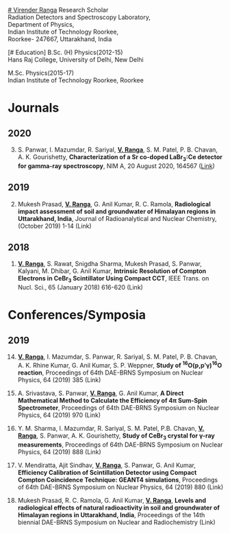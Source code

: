 [# Virender Ranga](https://rangavirender.github.io/lab/)
Research Scholar\
Radiation Detectors and Spectroscopy Laboratory,\
Department of Physics,\
Indian Institute of Technology Roorkee,\
Roorkee- 247667, Uttarakhand, India

[# Education]
B.Sc. (H) Physics(2012-15)\
Hans Raj College, University of Delhi, New Delhi

M.Sc. Physics(2015-17)\
Indian Institute of Technology Roorkee, Roorkee

# Journals
## 2020
3. S. Panwar, I. Mazumdar, R. Sariyal, **<ins>V. Ranga</ins>**, S. M. Patel, P. B. Chavan, A. K. Gourishetty, **Characterization of a Sr co-doped LaBr<sub>3</sub>:Ce detector for gamma-ray spectroscopy**, NIM A, 20 August 2020, 164567 ([Link](https://doi.org/10.1016/j.nima.2020.164567))

## 2019
2. Mukesh Prasad, **<ins>V. Ranga</ins>**, G. Anil Kumar, R. C. Ramola, **Radiological impact assessment of soil and groundwater of Himalayan regions in Uttarakhand, India**, Journal of Radioanalytical and Nuclear Chemistry, (October 2019) 1-14 (Link) 

## 2018
1. **<ins>V. Ranga</ins>**, S. Rawat, Snigdha Sharma, Mukesh Prasad, S. Panwar, Kalyani, M. Dhibar, G. Anil Kumar, **Intrinsic Resolution of Compton Electrons in CeBr<sub>3</sub> Scintillator Using Compact CCT**, IEEE Trans. on Nucl. Sci., 65 (January 2018) 616-620 (Link) 

# Conferences/Symposia
## 2019
14. **<ins>V. Ranga</ins>**, I. Mazumdar, S. Panwar, R. Sariyal, S. M. Patel, P. B. Chavan, A. K. Rhine Kumar, G. Anil Kumar, S. P. Weppner, **Study of <sup>16</sup>O(p,p&prime;&gamma;)<sup>16</sup>O  reaction**, Proceedings of 64th DAE-BRNS Symposium on Nuclear Physics, 64 (2019) 385 (Link)

13. A. Srivastava, S. Panwar, **<ins>V. Ranga</ins>**, G. Anil Kumar, **A Direct Mathematical Method to Calculate the Efficiency of 4π Sum-Spin Spectrometer**, Proceedings of 64th DAE-BRNS Symposium on Nuclear Physics, 64 (2019) 970 (Link)

12. Y. M. Sharma, I. Mazumdar, R. Sariyal, S. M. Patel, P.B. Chavan, **<ins>V. Ranga</ins>**, S. Panwar, A. K. Gourishetty, **Study of CeBr<sub>3</sub>  crystal for γ-ray measurements**, Proceedings of 64th DAE-BRNS Symposium on Nuclear Physics, 64 (2019) 888 (Link)   

11. V. Mendiratta, Ajit Sindhav, **<ins>V. Ranga</ins>**, S. Panwar, G. Anil Kumar, **Efficiency Calibration of Scintillation Detector using Compact Compton Coincidence Technique: GEANT4 simulations**, Proceedings of 64th DAE-BRNS Symposium on Nuclear Physics, 64 (2019) 880 (Link)  

10. Mukesh Prasad, R. C. Ramola, G. Anil Kumar, **<ins>V. Ranga</ins>**, **Levels and radiological effects of natural radioactivity in soil and groundwater of Himalayan regions in Uttarakhand, India**, Proceedings of the 14th biennial DAE-BRNS Symposium on Nuclear and Radiochemistry (Link) 
